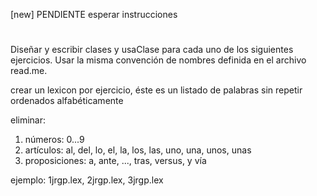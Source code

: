 [new] PENDIENTE 
esperar instrucciones
#
#
#
Diseñar y escribir clases y usaClase para cada uno de los siguientes ejercicios.
Usar la misma convención de nombres definida en el archivo read.me.

crear un lexicon por ejercicio, 
éste es un listado de palabras sin repetir ordenados alfabéticamente

eliminar:
1. números: 0...9
2. artículos: al, del, lo, el, la, los, las, uno, una, unos, unas
3. proposiciones: a, ante, ..., tras, versus, y vía

ejemplo: 
1jrgp.lex, 
2jrgp.lex, 
3jrgp.lex
